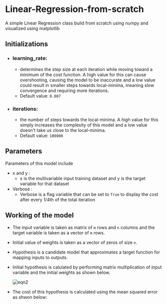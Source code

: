 # Linear-Regression-from-scratch
A simple Linear Regression class build from scratch using numpy and visualized using matplotlib

## Initializations
* ### learning_rate:
  * determines the step size at each iteration while moving toward a minimum of the cost function. A high value for this can cause overshooting, causing the model to be inaccurate and a low value could result in smaller steps towards local-minima, meaning slow convergence and requiring more iterations.
  * Default value: `0.007`
* ### iterations:
  * the number of steps towards the local-minima. A high value for this simply increases the complexity of this model and a low value doesn't take us close to the local-minima.
  * Default value: `100000`

## Parameters
Parameters of this model include
* x and y :
  * x is the multivariable input training dataset and y is the target variable for that dataset
* Verbose :
  * Verbose is a flag variable that can be set to  `True` to display the cost after every 1/4th of the total iteration

## Working of the model
* The input variable is taken as matrix of `m` rows and `n` columns and the target variable is taken as a vector of `m` rows.  
* Initial value of weights is taken as a vector of zeros of size `n`.
* Hypothesis is a candidate model that approximates a target function for mapping inputs to outputs.
* Initial hypothesis is calulated by performing matrix multiplication of input variable and the initial weights as shown below.

  ![eqn2](https://user-images.githubusercontent.com/84195790/150275908-86a94b9a-88f7-48fe-99c7-0074c7712faa.gif)
  
* The cost of this hypothesis is calculated using the mean squared error as shwon below:
  
